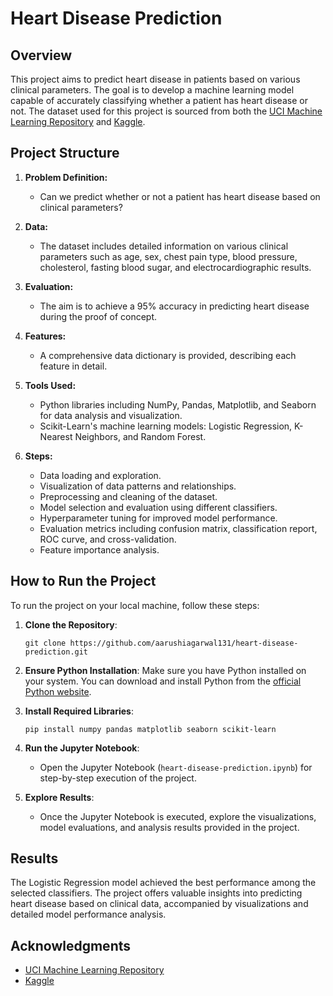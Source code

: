 # Heart Disease Prediction

## Overview

This project aims to predict heart disease in patients based on various clinical parameters. The goal is to develop a machine learning model capable of accurately classifying whether a patient has heart disease or not. The dataset used for this project is sourced from both the [UCI Machine Learning Repository](https://archive.ics.uci.edu/dataset/45/heart+disease) and [Kaggle](https://www.kaggle.com/datasets/redwankarimsony/heart-disease-data/data).

## Project Structure

1. **Problem Definition:**
   - Can we predict whether or not a patient has heart disease based on clinical parameters?

2. **Data:**
   - The dataset includes detailed information on various clinical parameters such as age, sex, chest pain type, blood pressure, cholesterol, fasting blood sugar, and electrocardiographic results.

3. **Evaluation:**
   - The aim is to achieve a 95% accuracy in predicting heart disease during the proof of concept.

4. **Features:**
   - A comprehensive data dictionary is provided, describing each feature in detail.

5. **Tools Used:**
   - Python libraries including NumPy, Pandas, Matplotlib, and Seaborn for data analysis and visualization.
   - Scikit-Learn's machine learning models: Logistic Regression, K-Nearest Neighbors, and Random Forest.

6. **Steps:**
   - Data loading and exploration.
   - Visualization of data patterns and relationships.
   - Preprocessing and cleaning of the dataset.
   - Model selection and evaluation using different classifiers.
   - Hyperparameter tuning for improved model performance.
   - Evaluation metrics including confusion matrix, classification report, ROC curve, and cross-validation.
   - Feature importance analysis.

## How to Run the Project

To run the project on your local machine, follow these steps:

1. **Clone the Repository**:
   ```
   git clone https://github.com/aarushiagarwal131/heart-disease-prediction.git
   ```

2. **Ensure Python Installation**:
   Make sure you have Python installed on your system. You can download and install Python from the [official Python website](https://www.python.org/downloads/).

3. **Install Required Libraries**:
   ```
   pip install numpy pandas matplotlib seaborn scikit-learn
   ```

4. **Run the Jupyter Notebook**:
   - Open the Jupyter Notebook (`heart-disease-prediction.ipynb`) for step-by-step execution of the project.

5. **Explore Results**:
   - Once the Jupyter Notebook is executed, explore the visualizations, model evaluations, and analysis results provided in the project.

## Results

The Logistic Regression model achieved the best performance among the selected classifiers. The project offers valuable insights into predicting heart disease based on clinical data, accompanied by visualizations and detailed model performance analysis.

## Acknowledgments

- [UCI Machine Learning Repository](https://archive.ics.uci.edu/dataset/45/heart+disease)
- [Kaggle](https://www.kaggle.com/datasets/redwankarimsony/heart-disease-data/data)

